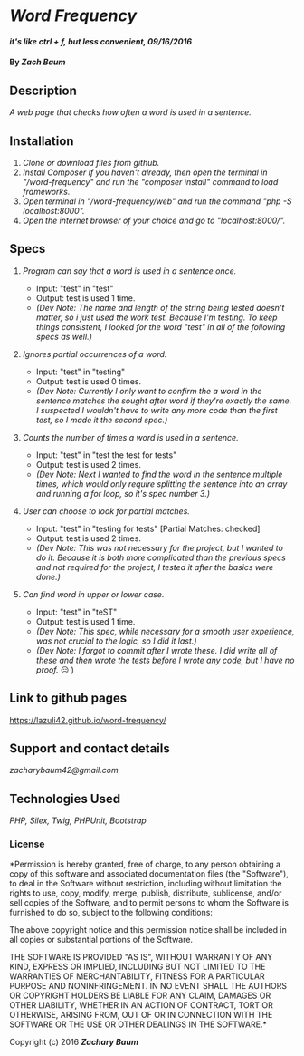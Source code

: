 # _Word Frequency_

#### _it's like ctrl + f, but less convenient, 09/16/2016_

#### By _**Zach Baum**_

## Description

_A web page that checks how often a word is used in a sentence._

## Installation

1. _Clone or download files from github._
2. _Install Composer if you haven't already, then open the terminal in "/word-frequency" and run the "composer install" command to load frameworks._
3. _Open terminal in "/word-frequency/web" and run the command "php -S localhost:8000"._
4. _Open the internet browser of your choice and go to "localhost:8000/"._

## Specs

1. _Program can say that a word is used in a sentence once._
    - Input: "test" in "test"
    - Output: test is used 1 time.
    - _(Dev Note: The name and length of the string being tested doesn't matter, so i just used the work test. Because I'm testing. To keep things consistent, I looked for the word "test" in all of the following specs as well.)_

2. _Ignores partial occurrences of a word._
    - Input: "test" in "testing"
    - Output: test is used 0 times.
    - _(Dev Note: Currently I only want to confirm the a word in the sentence matches the sought after word if they're exactly the same. I suspected I wouldn't have to write any more code than the first test, so I made it the second spec.)_

3. _Counts the number of times a word is used in a sentence._
    - Input: "test" in "test the test for tests"
    - Output: test is used 2 times.
    - _(Dev Note: Next I wanted to find the word in the sentence multiple times, which would only require splitting the sentence into an array and running a for loop, so it's spec number 3.)_

4. _User can choose to look for partial matches._
    - Input: "test" in "testing for tests" [Partial Matches: checked]
    - Output: test is used 2 times.
    - _(Dev Note: This was not necessary for the project, but I wanted to do it. Because it is both more complicated than the previous specs and not required for the project, I tested it after the basics were done.)_

5. _Can find word in upper or lower case._
    - Input: "test" in "teST"
    - Output: test is used 1 time.
    - _(Dev Note: This spec, while necessary for a smooth user experience, was not crucial to the logic, so I did it last.)_
    - _(Dev Note: I forgot to commit after I wrote these. I did write all of these and then wrote the tests before I wrote any code, but I have no proof._ :expressionless: )

## Link to github pages

https://lazuli42.github.io/word-frequency/

## Support and contact details

_zacharybaum42@gmail.com_

## Technologies Used

_PHP, Silex, Twig, PHPUnit, Bootstrap_

### License

*Permission is hereby granted, free of charge, to any person obtaining a copy of this software and associated documentation files (the "Software"), to deal in the Software without restriction, including without limitation the rights to use, copy, modify, merge, publish, distribute, sublicense, and/or sell copies of the Software, and to permit persons to whom the Software is furnished to do so, subject to the following conditions:

The above copyright notice and this permission notice shall be included in all copies or substantial portions of the Software.

THE SOFTWARE IS PROVIDED "AS IS", WITHOUT WARRANTY OF ANY KIND, EXPRESS OR IMPLIED, INCLUDING BUT NOT LIMITED TO THE WARRANTIES OF MERCHANTABILITY, FITNESS FOR A PARTICULAR PURPOSE AND NONINFRINGEMENT. IN NO EVENT SHALL THE AUTHORS OR COPYRIGHT HOLDERS BE LIABLE FOR ANY CLAIM, DAMAGES OR OTHER LIABILITY, WHETHER IN AN ACTION OF CONTRACT, TORT OR OTHERWISE, ARISING FROM, OUT OF OR IN CONNECTION WITH THE SOFTWARE OR THE USE OR OTHER DEALINGS IN THE SOFTWARE.*

Copyright (c) 2016 **_Zachary Baum_**
